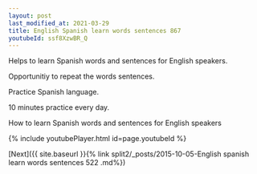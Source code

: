 ```yaml
---
layout: post
last_modified_at: 2021-03-29
title: English Spanish learn words sentences 867 
youtubeId: ssf8XzwBR_Q
---
```

 
 
Helps to learn Spanish words and sentences for English speakers.

Opportunitiy to repeat the words sentences. 

Practice Spanish language. 
 
10 minutes practice every day. 
 
How to learn Spanish words and sentences for English speakers 
 
{% include youtubePlayer.html id=page.youtubeId %}
 
 
[Next]({{ site.baseurl }}{% link  split2/_posts/2015-10-05-English spanish learn words sentences 522 .md%})
 
